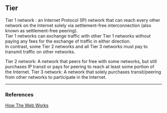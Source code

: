 


## Tier 

Tier 1 network : an Internet Protocol (IP) network that can reach every other network on the Internet solely via settlement-free interconnection (also known as settlement-free peering).  
Tier 1 networks can exchange traffic with other Tier 1 networks without paying any fees for the exchange of traffic in either direction.  
In contrast, some Tier 2 networks and all Tier 3 networks must pay to transmit traffic on other networks.

Tier 2 network: A network that peers for free with some networks, but still purchases IP transit or pays for peering to reach at least some portion of the Internet.
Tier 3 network: A network that solely purchases transit/peering from other networks to participate in the Internet.







---


### References
[How The Web Works](https://tryhackme.com/module/how-the-web-works)    
